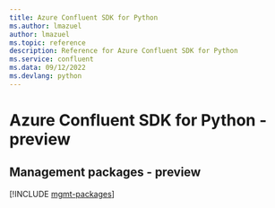 ```yaml
---
title: Azure Confluent SDK for Python
ms.author: lmazuel
author: lmazuel
ms.topic: reference
description: Reference for Azure Confluent SDK for Python
ms.service: confluent
ms.data: 09/12/2022
ms.devlang: python
---
```

# Azure Confluent SDK for Python - preview

## Management packages - preview
[!INCLUDE [mgmt-packages](confluent-mgmt-index.md)]